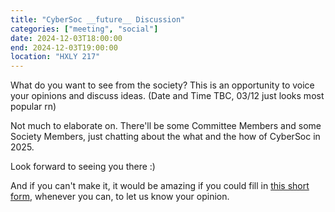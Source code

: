 ```yaml
---
title: "CyberSoc __future__ Discussion"
categories: ["meeting", "social"]
date: 2024-12-03T18:00:00
end: 2024-12-03T19:00:00
location: "HXLY 217"
---
```


What do you want to see from the society? This is an opportunity to voice your opinions and discuss ideas. (Date and Time TBC, 03/12 just looks most popular rn)
<!--more-->

Not much to elaborate on. There'll be some Committee Members and some Society Members, just chatting about the what and the how of CyberSoc in 2025.

Look forward to seeing you there :)

And if you can't make it, it would be amazing if you could fill in [this short form](https://forms.gle/2eWmtC1gFZQvJrSg9), whenever you can, to let us know your opinion.
